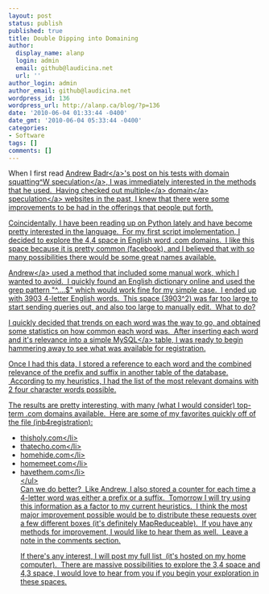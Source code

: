 ```yaml
---
layout: post
status: publish
published: true
title: Double Dipping into Domaining
author:
  display_name: alanp
  login: admin
  email: github@laudicina.net
  url: ''
author_login: admin
author_email: github@laudicina.net
wordpress_id: 136
wordpress_url: http://alanp.ca/blog/?p=136
date: '2010-06-04 01:33:44 -0400'
date_gmt: '2010-06-04 05:33:44 -0400'
categories:
- Software
tags: []
comments: []
---
```

<p>When I first read <a href="http:&#47;&#47;ianab.com&#47;log&#47;">Andrew Badr<&#47;a>'s post on his <a href="http:&#47;&#47;ianab.com&#47;log&#47;1&#47;my-dip-into-domaining&#47;">tests with domain squatting^W speculation<&#47;a>, I was immediately interested in the methods that he used. &nbsp;Having checked out <a href="http:&#47;&#47;www.namepros.com&#47;">multiple<&#47;a> <a href="http:&#47;&#47;www.snapnames.com&#47;">domain<&#47;a> <a href="http:&#47;&#47;www.dnforum.com&#47;">speculation<&#47;a> websites in the past, I knew that there were some improvements to be had in the offerings that people put forth.</p>
<p>Coincidentally, I have been reading up on Python lately and have become pretty interested in the language. &nbsp;For my first script implementation, I decided to explore the 4,4 space in English word .com domains. &nbsp;I like this space because it is pretty common (facebook), and I believed that with so many possibilities there would be some great names available.</p>
<p><a href="http:&#47;&#47;ianab.com&#47;log&#47;">Andrew<&#47;a> used a method that included some manual work, which I wanted to avoid. &nbsp;I quickly found an English dictionary online and used the grep pattern "^....$" which would work fine for my simple case. &nbsp;I ended up with 3903 4-letter English words. &nbsp;This space (3903^2) was far too large to start sending queries out, and also too large to manually edit. &nbsp;What to do?</p>
<p>I quickly decided that trends on each word was the way to go, and obtained some statistics on how common each word was. &nbsp;After inserting each word and it's relevance into a simple <a href="http:&#47;&#47;www.mysql.com&#47;?bydis_dis_index=1">MySQL<&#47;a> table, I was ready to begin hammering away to see what was available for registration.</p>
<p>Once I had this data, I stored a reference to each word and the combined relevance of the prefix and&nbsp;suffix&nbsp;in another table of the database. &nbsp;According to my heuristics, I had the list of the most relevant domains with 2 four character words possible.</p>
<p>The results are pretty interesting, with many (what I would consider) top-term .com domains available. &nbsp;Here are some of my favorites quickly off of the file (inb4registration):</p>
<ul>
<li>thisholy.com<&#47;li>
<li>thatecho.com<&#47;li>
<li>homehide.com<&#47;li>
<li>homemeet.com<&#47;li>
<li>havethem.com<&#47;li><br />
<&#47;ul><br />
Can we do better? &nbsp;Like Andrew, I also stored a counter for each time a 4-letter word was either a prefix or a suffix. &nbsp;Tomorrow I will try using this information as a factor to my current heuristics. &nbsp;I think the most major improvement possible would be to distribute these requests over a few different boxes (it's definitely MapReduceable). &nbsp;If you have any methods for improvement, I would like to hear them as well. &nbsp;Leave a note in the comments section.</p>
<p>If there's any interest, I will post my full list &nbsp;(it's hosted on my home computer). &nbsp;There are massive possibilities to explore the 3,4 space and 4,3 space, I would love to hear from you if you begin your exploration in these spaces.</p>
